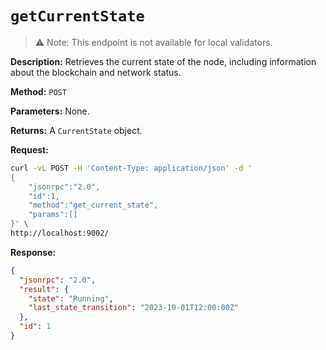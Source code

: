 # `getCurrentState`

> ️️⚠️ Note: This endpoint is not available for local validators.

**Description:** Retrieves the current state of the node, including information about the blockchain and network status.

**Method:** `POST`

**Parameters:**
    None.

**Returns:** A `CurrentState` object.

**Request:**
```bash
curl -vL POST -H 'Content-Type: application/json' -d '
{
    "jsonrpc":"2.0",
    "id":1,
    "method":"get_current_state",
    "params":[]
}' \
http://localhost:9002/
```

**Response:**
```json
{
  "jsonrpc": "2.0",
  "result": {
    "state": "Running",
    "last_state_transition": "2023-10-01T12:00:00Z"
  },
  "id": 1
}
```

<!-- External -->
[Instant]: https://doc.rust-lang.org/std/time/struct.Instant.html
